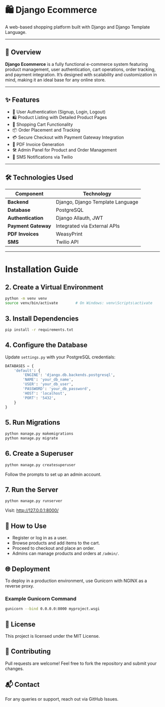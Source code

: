 # 🛍️ Django Ecommerce

A web-based shopping platform built with Django and Django Template Language.

---

## 📌 Overview

**Django Ecommerce** is a fully functional e-commerce system featuring product management, user authentication, cart operations, order tracking, and payment integration. It’s designed with scalability and customization in mind, making it an ideal base for any online store.

---

## ✨ Features

- 🔐 User Authentication (Signup, Login, Logout)
- 🛍️ Product Listing with Detailed Product Pages
- 🛒 Shopping Cart Functionality
- 📦 Order Placement and Tracking
- 💳 Secure Checkout with Payment Gateway Integration
- 🧾 PDF Invoice Generation
- 🛠️ Admin Panel for Product and Order Management
- 📱 SMS Notifications via Twilio

---

## 🛠️ Technologies Used

| Component        | Technology                         |
|------------------|-------------------------------------|
| **Backend**      | Django, Django Template Language    |
| **Database**     | PostgreSQL                          |
| **Authentication** | Django Allauth, JWT              |
| **Payment Gateway** | Integrated via External APIs    |
| **PDF Invoices** | WeasyPrint                          |
| **SMS**          | Twilio API                          |

---

# Installation Guide

## 2. Create a Virtual Environment
```bash
python -m venv venv
source venv/bin/activate        # On Windows: venv\Scripts\activate
```

## 3. Install Dependencies
```bash
pip install -r requirements.txt
```

## 4. Configure the Database
Update `settings.py` with your PostgreSQL credentials:
```python
DATABASES = {
    'default': {
        'ENGINE': 'django.db.backends.postgresql',
        'NAME': 'your_db_name',
        'USER': 'your_db_user',
        'PASSWORD': 'your_db_password',
        'HOST': 'localhost',
        'PORT': '5432',
    }
}
```

## 5. Run Migrations
```bash
python manage.py makemigrations
python manage.py migrate
```

## 6. Create a Superuser
```bash
python manage.py createsuperuser
```
Follow the prompts to set up an admin account.

## 7. Run the Server
```bash
python manage.py runserver
```
Visit: http://127.0.0.1:8000/

## 🚀 How to Use
- Register or log in as a user.
- Browse products and add items to the cart.
- Proceed to checkout and place an order.
- Admins can manage products and orders at `/admin/`.

## 🌐 Deployment
To deploy in a production environment, use Gunicorn with NGINX as a reverse proxy.

### Example Gunicorn Command
```bash
gunicorn --bind 0.0.0.0:8000 myproject.wsgi
```

## 📄 License
This project is licensed under the MIT License.

## 🤝 Contributing
Pull requests are welcome!
Feel free to fork the repository and submit your changes.

## 📬 Contact
For any queries or support, reach out via GitHub Issues.
